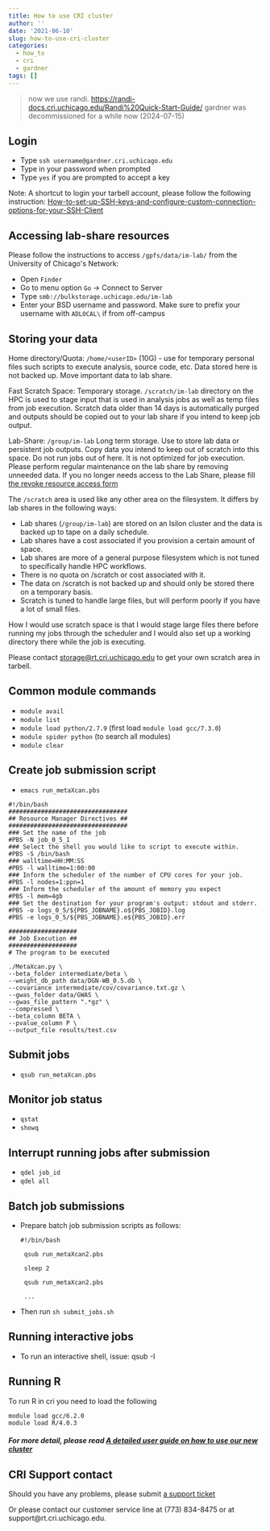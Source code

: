 ```yaml
---
title: How to use CRI cluster
author: ''
date: '2021-06-10'
slug: how-to-use-cri-cluster
categories:
  - how_to
  - cri
  - gardner
tags: []
---
```


> now we use randi. https://randi-docs.cri.uchicago.edu/Randi%20Quick-Start-Guide/
> gardner was decommissioned for a while now (2024-07-15)



## Login  
- Type `ssh username@gardner.cri.uchicago.edu`
- Type in your password when prompted 
- Type `yes` if you are prompted to accept a key 

Note: A shortcut to login your tarbell account, please follow the following instruction: <a href= "https://github.com/hakyimlab/internal/wiki/How-to-set-up-SSH-keys-and-configure-custom-connection-options-for-your-SSH-Client%3F"> How-to-set-up-SSH-keys-and-configure-custom-connection-options-for-your-SSH-Client </a>  

## Accessing lab-share resources 
Please follow the instructions to access `/gpfs/data/im-lab/` from the University of Chicago's Network:
 - Open `Finder`
 - Go to menu option `Go` -> Connect to Server
 - Type `smb://bulkstorage.uchicago.edu/im-lab` 
 - Enter your BSD username and password. Make sure to prefix your username with `ADLOCAL\` if from off-campus 

## Storing your data
Home directory/Quota: `/home/<userID>` (10G) - use for temporary personal files such scripts to execute analysis, source code, etc. Data stored here is not backed up. Move important data to lab share. 

Fast Scratch Space: Temporary storage. `/scratch/im-lab` directory on the HPC is used to stage input that is used in analysis jobs as well as temp files from job execution. Scratch data older than 14 days is automatically purged and outputs should be copied out to your lab share if you intend to keep job output.

Lab-Share: `/group/im-lab` Long term storage. Use to store lab data or persistent job outputs. Copy data you intend to keep out of scratch into this space. Do not run jobs out of here. It is not optimized for job execution. Please perform regular maintenance on the lab share by removing unneeded data. If you no longer needs access to the Lab Share, please fill <a href= " https://cri-app02.bsd.uchicago.edu/WebProvisioning/Service.aspx?category=1&type=2"> the revoke resource access form </a> </p>

The `/scratch` area is used like any other area on the filesystem. It differs by
lab shares in the following ways:

* Lab shares (`/group/im-lab`) are stored on an Isilon cluster and the data is backed up to tape
on a daily schedule.
* Lab shares have a cost associated if you provision a certain amount of space.
* Lab shares are more of a general purpose filesystem which is not tuned to
specifically handle HPC workflows.
* There is no quota on /scratch or cost associated with it.
* The data on /scratch is not backed up and should only be stored there on a
temporary basis.
* Scratch is tuned to handle large files, but will perform poorly if you have a
lot of small files.

How I would use scratch space is that I would stage large files there before
running my jobs through the scheduler and I would also set up a working
directory there while the job is executing.

Please contact storage@rt.cri.uchicago.edu to get your own scratch area in tarbell. 

## 

## Common module commands 
- `module avail`               
- `module list`              
- `module load python/2.7.9` (first load `module load gcc/7.3.0`)
- `module spider python` (to search all modules)
- `module clear` 

## Create job submission script 
- `emacs run_metaXcan.pbs` 
```
#!/bin/bash 
#################################
## Resource Manager Directives ##
#################################
### Set the name of the job
#PBS -N job_0_5_1
### Select the shell you would like to script to execute within.
#PBS -S /bin/bash
### walltime=HH:MM:SS
#PBS -l walltime=1:00:00
### Inform the scheduler of the number of CPU cores for your job.
#PBS -l nodes=1:ppn=1
### Inform the scheduler of the amount of memory you expect 
#PBS -l mem=4gb
### Set the destination for your program's output: stdout and stderr. 
#PBS -o logs_0_5/${PBS_JOBNAME}.o${PBS_JOBID}.log
#PBS -e logs_0_5/${PBS_JOBNAME}.e${PBS_JOBID}.err

###################
## Job Execution ##
###################
# The program to be executed 

./MetaXcan.py \
--beta_folder intermediate/beta \
--weight_db_path data/DGN-WB_0.5.db \
--covariance intermediate/cov/covariance.txt.gz \
--gwas_folder data/GWAS \
--gwas_file_pattern ".*gz" \
--compressed \
--beta_column BETA \
--pvalue_column P \
--output_file results/test.csv
```

## Submit jobs 
- `qsub run_metaXcan.pbs` 

## Monitor job status 
- `qstat`
- `showq` 

## Interrupt running jobs after submission 
- `qdel job_id`
- `qdel all` 

## Batch job submissions 
- Prepare batch job submission scripts as follows: 
   ``` 
   #!/bin/bash

    qsub run_metaXcan2.pbs

    sleep 2 

    qsub run_metaXcan2.pbs

    ... 
  ```
- Then run `sh submit_jobs.sh` 

## Running interactive jobs
-  To run an interactive shell, issue:     qsub -I

## Running R

To run R in cri you need to load the following
```
module load gcc/6.2.0  
module load R/4.0.3
```

##### For more detail, please read <a href= "http://cri.uchicago.edu/wp-content/uploads/2015/02/Tarbell-User-Guide.html"> A detailed user guide on how to use our new cluster </a> 


## CRI Support contact
<p> Should you have any problems, please submit <a href= "https://cri-app02.bsd.uchicago.edu/WebProvisioning/Support.aspx">  a support ticket </a> </p> 
<p> Or please contact our customer service line at (773) 834-8475 or at support@rt.cri.uchicago.edu. </p>
